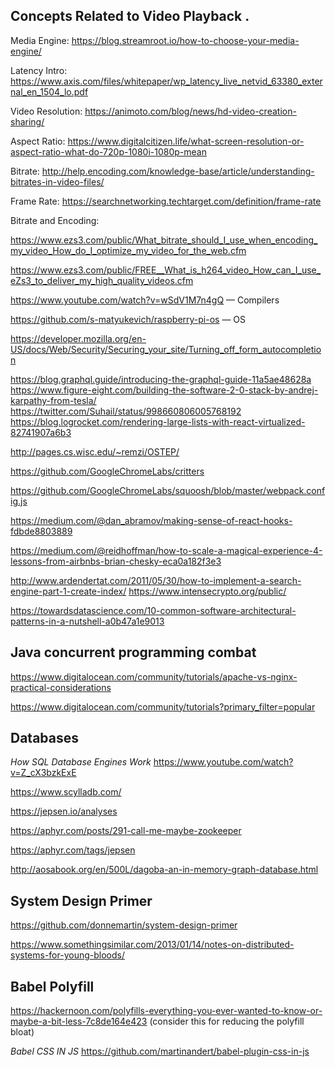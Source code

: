 ## Concepts Related to Video Playback . 
Media Engine: https://blog.streamroot.io/how-to-choose-your-media-engine/

Latency Intro: https://www.axis.com/files/whitepaper/wp_latency_live_netvid_63380_external_en_1504_lo.pdf 

Video Resolution: https://animoto.com/blog/news/hd-video-creation-sharing/ 

Aspect Ratio: https://www.digitalcitizen.life/what-screen-resolution-or-aspect-ratio-what-do-720p-1080i-1080p-mean 

Bitrate: http://help.encoding.com/knowledge-base/article/understanding-bitrates-in-video-files/ 

Frame Rate: https://searchnetworking.techtarget.com/definition/frame-rate 

Bitrate and Encoding: 

https://www.ezs3.com/public/What_bitrate_should_I_use_when_encoding_my_video_How_do_I_optimize_my_video_for_the_web.cfm 

https://www.ezs3.com/public/FREE__What_is_h264_video_How_can_I_use_eZs3_to_deliver_my_high_quality_videos.cfm  

https://www.youtube.com/watch?v=wSdV1M7n4gQ — Compilers 

https://github.com/s-matyukevich/raspberry-pi-os — OS 

https://developer.mozilla.org/en-US/docs/Web/Security/Securing_your_site/Turning_off_form_autocompletion 

https://blog.graphql.guide/introducing-the-graphql-guide-11a5ae48628a 
https://www.figure-eight.com/building-the-software-2-0-stack-by-andrej-karpathy-from-tesla/
https://twitter.com/Suhail/status/998660806005768192
https://blog.logrocket.com/rendering-large-lists-with-react-virtualized-82741907a6b3

http://pages.cs.wisc.edu/~remzi/OSTEP/

https://github.com/GoogleChromeLabs/critters

https://github.com/GoogleChromeLabs/squoosh/blob/master/webpack.config.js

https://medium.com/@dan_abramov/making-sense-of-react-hooks-fdbde8803889 

https://medium.com/@reidhoffman/how-to-scale-a-magical-experience-4-lessons-from-airbnbs-brian-chesky-eca0a182f3e3 

http://www.ardendertat.com/2011/05/30/how-to-implement-a-search-engine-part-1-create-index/
https://www.intensecrypto.org/public/

https://towardsdatascience.com/10-common-software-architectural-patterns-in-a-nutshell-a0b47a1e9013

## Java concurrent programming combat
https://www.digitalocean.com/community/tutorials/apache-vs-nginx-practical-considerations

https://www.digitalocean.com/community/tutorials?primary_filter=popular 

## Databases

*How SQL Database Engines Work* https://www.youtube.com/watch?v=Z_cX3bzkExE 

https://www.scylladb.com/

https://jepsen.io/analyses

https://aphyr.com/posts/291-call-me-maybe-zookeeper

https://aphyr.com/tags/jepsen

http://aosabook.org/en/500L/dagoba-an-in-memory-graph-database.html

## System Design Primer 
https://github.com/donnemartin/system-design-primer

https://www.somethingsimilar.com/2013/01/14/notes-on-distributed-systems-for-young-bloods/

## Babel Polyfill
https://hackernoon.com/polyfills-everything-you-ever-wanted-to-know-or-maybe-a-bit-less-7c8de164e423 (consider this for reducing the polyfill bloat)

*Babel CSS IN JS* https://github.com/martinandert/babel-plugin-css-in-js
